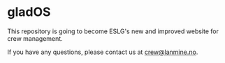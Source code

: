 # gladOS

This repository is going to become ESLG's new and improved website for crew management.

If you have any questions, please contact us at [crew@lanmine.no](mailto:crew@lanmine.no).
